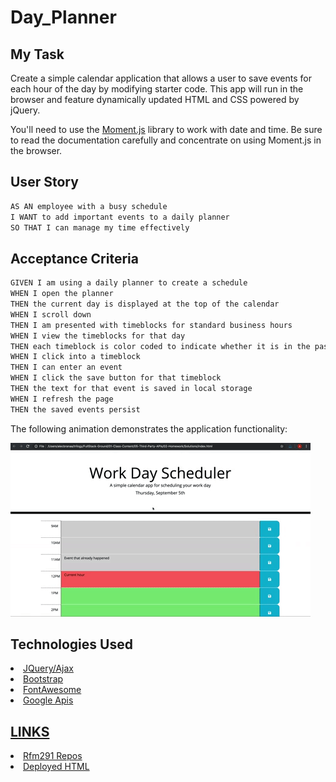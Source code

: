 # Day_Planner

## My Task

Create a simple calendar application that allows a user to save events for each hour of the day by modifying starter code. This app will run in the browser and feature dynamically updated HTML and CSS powered by jQuery.

You'll need to use the [Moment.js](https://momentjs.com/) library to work with date and time. Be sure to read the documentation carefully and concentrate on using Moment.js in the browser.

## User Story

```md
AS AN employee with a busy schedule
I WANT to add important events to a daily planner
SO THAT I can manage my time effectively
```

## Acceptance Criteria

```md
GIVEN I am using a daily planner to create a schedule
WHEN I open the planner
THEN the current day is displayed at the top of the calendar
WHEN I scroll down
THEN I am presented with timeblocks for standard business hours
WHEN I view the timeblocks for that day
THEN each timeblock is color coded to indicate whether it is in the past, present, or future
WHEN I click into a timeblock
THEN I can enter an event
WHEN I click the save button for that timeblock
THEN the text for that event is saved in local storage
WHEN I refresh the page
THEN the saved events persist
```

The following animation demonstrates the application functionality:

![A user clicks on slots on the color-coded calendar and edits the events.](./Assets/05-third-party-apis-homework-demo.gif)

## Technologies Used
<li> <a href = "https://cdnjs.cloudflare.com/ajax/libs/jquery/3.2.1/jquery.min.js">JQuery/Ajax</li>
<li> <a href = "https://stackpath.bootstrapcdn.com/bootstrap/4.3.1/css/bootstrap.min.css">Bootstrap</li>
<li> <a href = "https://use.fontawesome.com/releases/v5.8.1/css/all.css">FontAwesome</li>
<li> <a href = "https://fonts.googleapis.com/css?family=Open+Sans&display=swap">Google Apis</li>

## LINKS
<li> <a href = "https://github.com/Rfm291?tab=repositories">Rfm291 Repos</li>
<li> <a href = "https://rfm291.github.io/Day_Planner/">Deployed HTML</li>